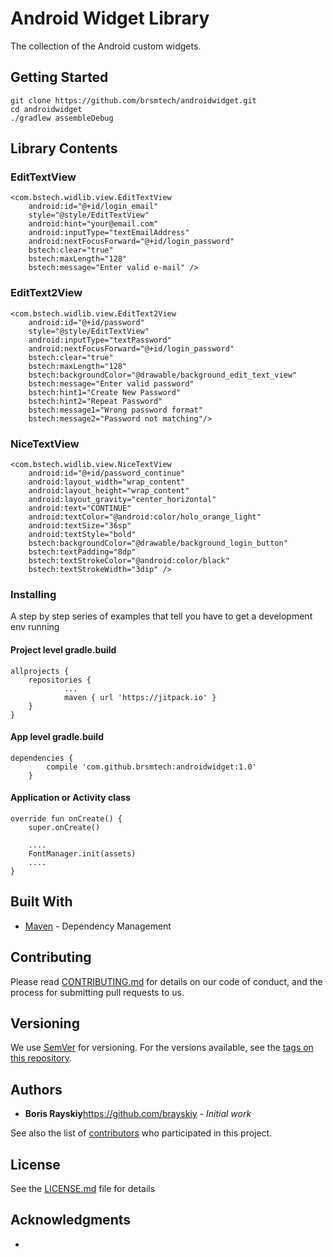 # Android Widget Library

The collection of the Android custom widgets.

## Getting Started

```
git clone https://github.com/brsmtech/androidwidget.git
cd androidwidget
./gradlew assembleDebug

```

## Library Contents

### EditTextView

```
<com.bstech.widlib.view.EditTextView
    android:id="@+id/login_email"
    style="@style/EditTextView"
    android:hint="your@email.com"
    android:inputType="textEmailAddress"
    android:nextFocusForward="@+id/login_password"
    bstech:clear="true"
    bstech:maxLength="128"
    bstech:message="Enter valid e-mail" />
```

### EditText2View

```
<com.bstech.widlib.view.EditText2View
    android:id="@+id/password"
    style="@style/EditTextView"
    android:inputType="textPassword"
    android:nextFocusForward="@+id/login_password"
    bstech:clear="true"
    bstech:maxLength="128"
    bstech:backgroundColor="@drawable/background_edit_text_view"
    bstech:message="Enter valid password"
    bstech:hint1="Create New Password"
    bstech:hint2="Repeat Password"
    bstech:message1="Wrong password format"
    bstech:message2="Password not matching"/>
```

### NiceTextView

```
<com.bstech.widlib.view.NiceTextView
    android:id="@+id/password_continue"
    android:layout_width="wrap_content"
    android:layout_height="wrap_content"
    android:layout_gravity="center_horizontal"
    android:text="CONTINUE"
    android:textColor="@android:color/holo_orange_light"
    android:textSize="36sp"
    android:textStyle="bold"
    bstech:backgroundColor="@drawable/background_login_button"
    bstech:textPadding="8dp"
    bstech:textStrokeColor="@android:color/black"
    bstech:textStrokeWidth="3dip" />
```


### Installing

A step by step series of examples that tell you have to get a development env running

#### Project level gradle.build

```
allprojects {
    repositories {
	        ...
	        maven { url 'https://jitpack.io' }
    }
}
```

#### App level gradle.build

```
dependencies {
		compile 'com.github.brsmtech:androidwidget:1.0'
	}
```

#### Application or Activity class


```
override fun onCreate() {
    super.onCreate()

    ....
    FontManager.init(assets)
    ....
}
```

## Built With

* [Maven](https://maven.apache.org/) - Dependency Management

## Contributing

Please read [CONTRIBUTING.md](https://gist.github.com/brsmtech/b24679402957c63ec426) for details on our code of conduct, and the process for submitting pull requests to us.

## Versioning

We use [SemVer](http://semver.org/) for versioning. For the versions available, see the [tags on this repository](https://github.com/your/project/tags). 

## Authors

* **Boris Rayskiy**https://github.com/brayskiy - *Initial work*

See also the list of [contributors](https://github.com/brsmtech/androidwidgets/contributors) who participated in this project.

## License

See the [LICENSE.md](LICENSE.md) file for details

## Acknowledgments

* 


